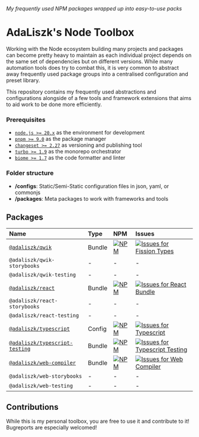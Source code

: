 _My frequently used NPM packages wrapped up into easy-to-use packs_

# AdaLiszk's Node Toolbox

Working with the Node ecosystem building many projects and packages can become pretty heavy to maintain as each
individual project depends on the same set of dependencies but on different versions. While many automation tools does
try to combat this, it is very common to abstract away frequently used package groups into a centralised configuration
and preset library.

This repository contains my frequently used abstractions and configurations alongside of a few tools and framework
extensions that aims to aid work to be done more efficiently.

### Prerequisites

- [`node.js >= 20.x`](https://nodejs.org/en/download) as the environment for development
- [`pnpm >= 9.0`](https://pnpm.io/installation) as the package manager
- [`changeset >= 2.27`](https://github.com/changesets/changesets) as versioning and publishing tool
- [`turbo >= 1.9`](https://turbo.build/repo/docs) as the monorepo orchestrator
- [`biome >= 1.7`](https://biomejs.dev/) as the code formatter and linter

### Folder structure

- **/configs**: Static/Semi-Static configuration files in json, yaml, or commonjs
- **/packages**: Meta packages to work with frameworks and tools

## Packages

| Name                                                          | Type   | NPM                                                                                                                                                                   | Issues                                                                                                                                                                                                                                                                                       |
|:--------------------------------------------------------------|:-------|:----------------------------------------------------------------------------------------------------------------------------------------------------------------------|:---------------------------------------------------------------------------------------------------------------------------------------------------------------------------------------------------------------------------------------------------------------------------------------------|
| [`@adaliszk/qwik`](packages/qwik)                             | Bundle | [![NPM](https://img.shields.io/npm/v/@adaliszk/qwik.svg?logo=npm&label=&style=flat-square)](https://www.npmjs.com/package/@adaliszk/qwik)                             | [![Issues for Fission Types](https://img.shields.io/github/issues-search?logo=github&label=&style=flat-square&query=repo%3Aadaliszk%2Fnode-toolbox%20label%3Aqwik%20is%3Aopen)](https://github.com/adaliszk/node-toolbox/labels/qwik)                                                        |
| `@adaliszk/qwik-storybooks`                                   | -      | -                                                                                                                                                                     | -                                                                                                                                                                                                                                                                                            |
| `@adaliszk/qwik-testing`                                      | -      | -                                                                                                                                                                     | -                                                                                                                                                                                                                                                                                            |
| [`@adaliszk/react`](packages/react)                           | Bundle | [![NPM](https://img.shields.io/npm/v/@adaliszk/react.svg?logo=npm&label=&style=flat-square)](https://www.npmjs.com/package/@adaliszk/react)                           | [![Issues for React Bundle](https://img.shields.io/github/issues-search?logo=github&label=&style=flat-square&query=repo%3Aadaliszk%2Fnode-toolbox%20label%3Areact%20is%3Aopen)](https://github.com/adaliszk/node-toolbox/labels/react)                                                       |
| `@adaliszk/react-storybooks`                                  | -      | -                                                                                                                                                                     | -                                                                                                                                                                                                                                                                                            |
| `@adaliszk/react-testing`                                     | -      | -                                                                                                                                                                     | -                                                                                                                                                                                                                                                                                            |
| [`@adaliszk/typescript`](configs/typescript)                  | Config | [![NPM](https://img.shields.io/npm/v/@adaliszk/typescript.svg?logo=npm&label=&style=flat-square)](https://www.npmjs.com/package/@adaliszk/typescript)                 | [![Issues for Typescript](https://img.shields.io/github/issues-search?logo=github&label=&style=flat-square&label%3A%20typescript&query=repo%3Aadaliszk%2Fnode-toolbox%20label%3Atypescript%20is%3Aopen)](https://github.com/adaliszk/node-toolbox/labels/typescript)                         |
| [`@adaliszk/typescript-testing`](packages/typescript-testing) | Bundle | [![NPM](https://img.shields.io/npm/v/@adaliszk/typescript-testing.svg?logo=npm&label=&style=flat-square)](https://www.npmjs.com/package/@adaliszk/typescript-testing) | [![Issues for Typescript Testing](https://img.shields.io/github/issues-search?logo=github&label=&style=flat-square&label%3A%20typescript&query=repo%3Aadaliszk%2Fnode-toolbox%20label%3Atypescript-testing%20is%3Aopen)](https://github.com/adaliszk/node-toolbox/labels/typescript-testing) |
| [`@adaliszk/web-compiler`](packages/web-compiler)             | Bundle | [![NPM](https://img.shields.io/npm/v/@adaliszk/web-compiler.svg?logo=npm&label=&style=flat-square)](https://www.npmjs.com/package/@adaliszk/web-compiler)             | [![Issues for Web Compiler](https://img.shields.io/github/issues-search?logo=github&label=&style=flat-square&query=repo%3Aadaliszk%2Fnode-toolbox%20label%3Aweb-compiler%20is%3Aopen)](https://github.com/adaliszk/node-toolbox/labels/web-compiler)                                         |
| `@adaliszk/web-storybooks`                                    | -      | -                                                                                                                                                                     | -                                                                                                                                                                                                                                                                                            |
| `@adaliszk/web-testing`                                       | -      | -                                                                                                                                                                     | -                                                                                                                                                                                                                                                                                            |

## Contributions

While this is my personal toolbox, you are free to use it and contribute to it!\
Bugreports are especially welcomed!
